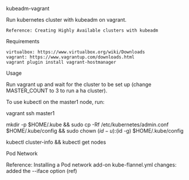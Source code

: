 kubeadm-vagrant

Run kubernetes cluster with kubeadm on vagrant.

    Reference: Creating Highly Available clusters with kubeadm

Requirements

    virtualbox: https://www.virtualbox.org/wiki/Downloads
    vagrant: https://www.vagrantup.com/downloads.html
    vagrant plugin install vagrant-hostmanager

Usage

Run vagrant up and wait for the cluster to be set up (change MASTER_COUNT to 3 to run a ha cluster).

To use kubectl on the master1 node, run:

vagrant ssh master1

mkdir -p $HOME/.kube && sudo cp -Rf /etc/kubernetes/admin.conf $HOME/.kube/config && sudo chown $(id -u):$(id -g) $HOME/.kube/config

kubectl cluster-info && kubectl get nodes

Pod Network

Reference: Installing a Pod network add-on
kube-flannel.yml changes: added the --iface option (ref)

